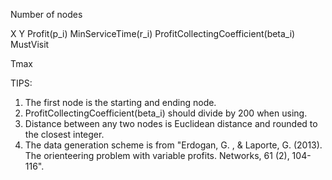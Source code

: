 Number of nodes

X Y Profit(p_i) MinServiceTime(r_i) ProfitCollectingCoefficient(beta_i) MustVisit

Tmax

TIPS:
1. The first node is the starting and ending node.
2. ProfitCollectingCoefficient(beta_i) should divide by 200 when using.
3. Distance between any two nodes is Euclidean distance	and rounded to the closest integer.
4. The data generation scheme is from "Erdogan, G. , & Laporte, G. (2013). The orienteering problem with variable profits. Networks, 61 (2), 104-116".

